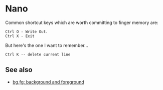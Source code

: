 ﻿# Nano

Common shortcut keys which are worth committing to finger memory are:

    Ctrl O - Write Out.
    Ctrl X - Exit

But here's the one I want to remember...

    Ctrl K -- delete current line

## See also

 * [bg,fg: background and foreground](bg_fg_background_and_foreground.md)
